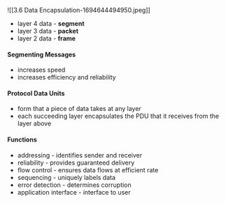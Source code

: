 ![[3.6 Data Encapsulation-1694644494950.jpeg]]

- layer 4 data - **segment**
- layer 3 data - **packet**
- layer 2 data - **frame**

#### Segmenting Messages
- increases speed
- increases efficiency and reliability

#### Protocol Data Units
- form that a piece of data takes at any layer
- each succeeding layer encapsulates the PDU that it receives from the layer above

#### Functions
- addressing - identifies sender and receiver
- reliability - provides guaranteed delivery
- flow control - ensures data flows at efficient rate
- sequencing - uniquely labels data
- error detection - determines corruption
- application interface - interface to user

